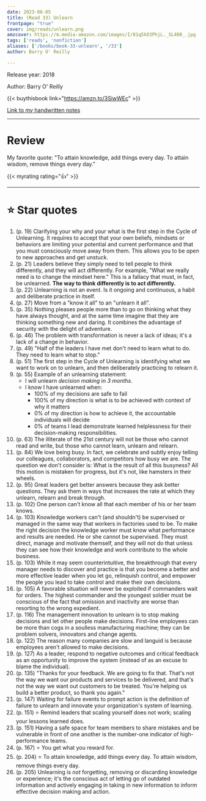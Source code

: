 ```yaml
---
date: 2023-06-05
title: (Read 33) Unlearn
frontpage: "true"
cover: img/reads/unlearn.png
amzcover: https://m.media-amazon.com/images/I/81q5kO3PhjL._SL400_.jpg
tags: ['reads', 'nonfiction']
aliases: ['/books/book-33-unlearn', '/33']
author: Barry O' Reilly

---
```


Release year: 2018

Author: Barry O' Reilly

{{< buythisbook link="https://amzn.to/3SiwWEc" >}}

[Link to my handwritten notes](https://drive.google.com/file/d/16FKOjp0Xurqy6o0W7p56S2rEYaewBicb/view?usp=drive_link)

---

# Review

My favorite quote: "To attain knowledge, add things every day. To attain wisdom, remove things every day."

{{< myrating rating="👍" >}}

---

# :star: Star quotes

1. (p. 19) Clarifying your why and your what is the first step in
   the Cycle of Unlearning. It requires to accept that your own
   beliefs, mindsets or behaviors are limiting your potential and
   current performance and that you must consciously move away
   from them. This allows you to be open to new approaches and
   get unstuck.
1. (p. 21) Leaders believe they simply need to tell people to
   think differently, and they will act differently. For example,
   "What we really need is to change the mindset here." This is a
   fallacy that must, in fact, be unlearned. **The way to think
   differently is to act differently.**
1. (p. 22) Unlearning is not an event. Is it ongoing and
   continuous, a habit and deliberate practice in itself.
1. (p. 27) Move from a "know it all" to an "unlearn it all".
1. (p. 35) Nothing pleases people more than to go on thinking
   what they have always thought, and at the same time imagine
   that they are thinking something new and daring. It combines
   the advantage of security with the delight of adventure.
1. (p. 46) The problem with transformation is never a lack of
   ideas; it's a lack of a change in behavior.
1. (p. 49) "Half of the leaders I have met don't need to learn
   what to do. They need to learn what to stop."
1. (p. 51) The first step in the Cycle of Unlearning is
   identifying what we want to work on to unlearn, and then
   deliberately practicing to relearn it.
1. (p. 55) Example of an unlearning statement:
    - I will unlearn *decision making* in *3 months*.
    - I know I have unlearned when:
        - 100% of my decisions are safe to fail
        - 100% of my direction is what is to be achieved with
          context of why it matters
        - 0% of my direction is how to achieve it, the
          accountable individuals will decide
        - 0% of teams I lead demonstrate learned helplessness for
          their decision-making responsibilities.
1. (p. 63) The illiterate of the 21st century will not be those
   who cannot read and write, but those who cannot learn, unlearn
   and relearn.
1. (p. 84) We love being busy. In fact, we celebrate and subtly
   enjoy telling our colleagues, collaborators, and competitors
   how busy we are. The question we don't consider is: What is
   the result of all this busyness? All this motion is mistaken
   for progress, but it's not, like hamsters in their wheels.
1. (p. 95) Great leaders get better answers because they ask
   better questions. They ask them in ways that increases the
   rate at which they unlearn, relearn and break through.
1. (p. 102) One person can't know all that each member of his or
   her team knows.
1. (p. 103) Knowledge workers can't (and shouldn't) be supervised
   or managed in the same way that workers in factories used to
   be. To make the right decision the knowledge worker must know
   what performance and results are needed. He or she cannot be
   supervised. They must direct, manage and motivate themself,
   and they will not do that unless they can see how their
   knowledge and work contribute to the whole business.
1. (p. 103) While it may seem counterintuitive, the breakthrough
   that every manager needs to discover and practice is that you
   become a better and more effective leader when you let go,
   relinquish control, and empower the people you lead to take
   control and make their own decisions.
1. (p. 105) A favorable situation will never be exploited if
   commanders wait for orders. The highest commander and the
   youngest soldier must be conscious of the fact that omission
   and inactivity are worse than resorting to the wrong
   expedient.
1. (p. 116) The management innovation to unlearn is to stop
   making decisions and let other people make decisions.
   First-line employees can be more than cogs in a soulless
   manufacturing machine; they can be problem solvers, innovators
   and change agents.
1. (p. 122) The reason many companies are slow and languid is
   because employees aren't allowed to make decisions.
1. (p. 127) As a leader, respond to negative outcomes and
   critical feedback as an opportunity to improve the system
   (instead of as an excuse to blame the individual).
1. (p. 135) "Thanks for your feedback. We are going to fix that.
   That's not the way we want our products and services to be
   delivered, and that's not the way we want out customers to be
   treated. You're helping us build a better product, so thank
   you again."
1. (p. 147) Waiting for failure events to prompt action is the
   definition of failure to unlearn and innovate your
   organization's system of learning.
1. (p. 151) :star: Remind leaders that scaling yourself does not work;
   scaling your lessons learned does.
1. (p. 151) Having a safe space for team members to share
   mistakes and be vulnerable in front of one another is the
   number-one indicator of high-performance teams.
1. (p. 167) :star: You get what you reward for.
1. (p. 204) :star: To attain knowledge, add things every day. To attain
   wisdom, remove things every day.
1. (p. 205) Unlearning is *not* forgetting, removing or
   discarding knowledge or experience; it's the conscious act of
   letting go of outdated information and actively engaging in
   taking in new information to inform effective decision making
   and action.
